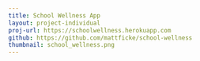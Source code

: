 ```yaml
---
title: School Wellness App
layout: project-individual
proj-url: https://schoolwellness.herokuapp.com
github: https://github.com/mattficke/school-wellness
thumbnail: school_wellness.png
---
```

